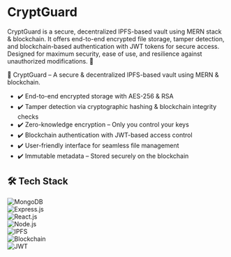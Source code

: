 # CryptGuard
CryptGuard is a secure, decentralized IPFS-based vault using MERN stack &amp; blockchain. It offers end-to-end encrypted file storage, tamper detection, and blockchain-based authentication with JWT tokens for secure access. Designed for maximum security, ease of use, and resilience against unauthorized modifications. 🚀

🔐 CryptGuard – A secure & decentralized IPFS-based vault using MERN & blockchain.  
- ✔️ End-to-end encrypted storage with AES-256 & RSA  
- ✔️ Tamper detection via cryptographic hashing & blockchain integrity checks  
- ✔️ Zero-knowledge encryption – Only you control your keys  
- ✔️ Blockchain authentication with JWT-based access control  
- ✔️ User-friendly interface for seamless file management  
- ✔️ Immutable metadata – Stored securely on the blockchain  


## 🛠️ Tech Stack  
![MongoDB](https://img.shields.io/badge/Database-MongoDB-green?style=for-the-badge&logo=mongodb)  
![Express.js](https://img.shields.io/badge/Backend-Express.js-black?style=for-the-badge&logo=express)  
![React.js](https://img.shields.io/badge/Frontend-React.js-blue?style=for-the-badge&logo=react)  
![Node.js](https://img.shields.io/badge/Server-Node.js-green?style=for-the-badge&logo=node.js)  
![IPFS](https://img.shields.io/badge/Storage-IPFS-darkblue?style=for-the-badge&logo=ipfs)  
![Blockchain](https://img.shields.io/badge/Security-Blockchain-orange?style=for-the-badge&logo=ethereum)  
![JWT](https://img.shields.io/badge/Auth-JWT-red?style=for-the-badge&logo=jsonwebtoken)  
